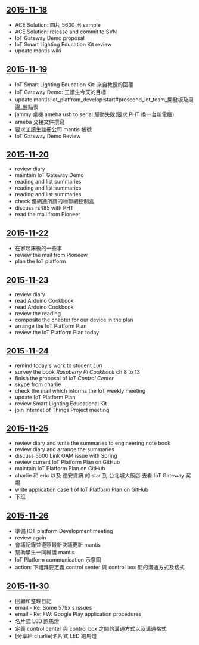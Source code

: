 [2015-11-18](/silenceuncrio/diary/wiki/20151118_jeffrey)
---
* ACE Solution: 四片 5600 出 sample
* ACE Solution: release and commit to SVN
* IoT Gateway Demo proposal
* IoT Smart Lighting Education Kit review
* update mantis wiki

[2015-11-19](/silenceuncrio/diary/wiki/20151119_jeffrey)
---
* IoT Smart Lighting Education Kit: 來自教授的回覆
* IoT Gateway Demo: 工讀生今天的目標
* update mantis:iot_platfrom_develop:start#proscend_iot_team_開發板及周邊_盤點表
* jammy 桌機 ameba usb to serial 驅動失敗(要求 PHT 換一台新電腦)
* ameba 交接文件撰寫
* 要求工讀生註冊公司 mantis 帳號
* IoT Gateway Demo Review

[2015-11-20](/silenceuncrio/diary/wiki/20151120_jeffrey)
---
* review diary
* maintain IoT Gateway Demo
* reading and list summaries
* reading and list summaries
* reading and list summaries
* check 優網通所謂的物聯網控制盒
* discuss rs485 with PHT
* read the mail from Pioneer

[2015-11-22](/silenceuncrio/diary/wiki/20151122_jeffrey)
---
* 在家起床後的一些事
* review the mail from Pioneew
* plan the IoT platform

[2015-11-23](/silenceuncrio/diary/wiki/20151123_jeffrey)
---
* review diary
* read Arduino Cookbook
* read Arduino Cookbook
* review the reading
* composite the chapter for our device in the plan
* arrange the IoT Platform Plan
* review the IoT Platform Plan today

[2015-11-24](/silenceuncrio/diary/wiki/20151124_jeffrey)
---
* remind today's work to student _Lun_
* survey the book _Raspberry Pi Cookbook_ ch 8 to 13
* finish the proposal of _IoT Control Center_
* skype from charlie
* check the mail which informs the IoT weekly meeting
* update IoT Platform Plan
* review Smart Lighting Educational Kit 
* join Internet of Things Project meeting

[2015-11-25](/silenceuncrio/diary/wiki/20151125_jeffrey)
---
* review diary and write the summaries to engineering note book
* review diary and arrange the summaries
* discuss 5600 Link OAM issue with Spring
* review current IoT Platform Plan on GitHub
* maintain IoT Platform Plan on GitHub
* charlie 和 eric 以及 德安資訊 的 star 到 台北城大飯店 去看 IoT Gateway 案場
* write application case 1 of IoT Platform Plan on GitHub
* 下班

[2015-11-26](/silenceuncrio/diary/wiki/20151126_jeffrey)
---
* 準備 IOT platform Development meeting
* review again
* 會議記錄並遵照最新決議更新 mantis
* 幫助學生一同維護 mantis
* IoT Platform communication 示意圖
* action: 下禮拜要定義 control center 與 control box 間的溝通方式及格式

[2015-11-30](/silenceuncrio/diary/wiki/20151130_jeffrey)
---
* 回顧和整理日記
* email - Re: Some 579x's issues
* email - Re: FW: Google Play application procedures
* 名片式 LED 跑馬燈
* 定義 control center 與 control box 之間的溝通方式以及溝通格式
* [分享給 charlie]名片式 LED 跑馬燈



